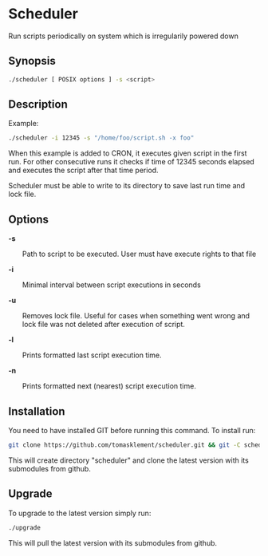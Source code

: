 # Scheduler

Run scripts periodically on system which is irregularily powered down

## Synopsis
```bash
./scheduler [ POSIX options ] -s <script>
```
## Description
Example:
```bash
./scheduler -i 12345 -s "/home/foo/script.sh -x foo"
```
When this example is added to CRON, it executes given script in the first run. For other consecutive runs it checks if time of 12345 seconds elapsed and executes the script after that time period.

Scheduler must be able to write to its directory to save last run time and lock file.

## Options
**-s**
<p style="margin-left: 2em;">Path to script to be executed. User must have execute rights to that file</p>

**-i**
<p style="margin-left: 2em;">Minimal interval between script executions in seconds</p>

**-u**
<p style="margin-left: 2em;">Removes lock file. Useful for cases when something went wrong and lock file was not deleted after execution of script.</p>

**-l**
<p style="margin-left: 2em;">Prints formatted last script execution time.</p>

**-n**
<p style="margin-left: 2em;">Prints formatted next (nearest) script execution time.</p>

## Installation
You need to have installed GIT before running this command. To install run:
```bash
git clone https://github.com/tomasklement/scheduler.git && git -C scheduler submodule update --init --recursive
```
This will create directory "scheduler" and clone the latest version with its submodules from github.

## Upgrade
To upgrade to the latest version simply run:
```bash
./upgrade
```
This will pull the latest version with its submodules from github.
